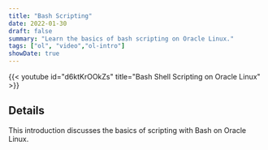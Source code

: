 ```yaml
---
title: "Bash Scripting"
date: 2022-01-30
draft: false
summary: "Learn the basics of bash scripting on Oracle Linux."
tags: ["ol", "video","ol-intro"]
showDate: true
---
```


{{< youtube id="d6ktKrOOkZs" title="Bash Shell Scripting on Oracle Linux" >}}

## Details

This introduction discusses the basics of scripting with Bash on Oracle Linux.
